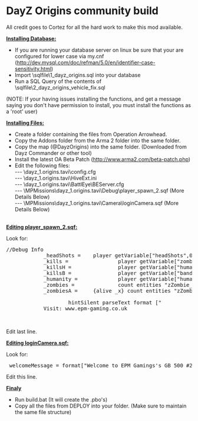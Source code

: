 DayZ Origins community build
============================

All credit goes to Cortez for all the hard work to make this mod available.


<u><b>Installing Database:</b></u>

- If you are running your database server on linux be sure that your are configured for lower case via my.cnf (http://dev.mysql.com/doc/refman/5.0/en/identifier-case-sensitivity.html)
- Import \sqlfile\1_dayz_origins.sql into your database
- Run a SQL Query of the contents of \sqlfile\2_dayz_origins_vehicle_fix.sql

(NOTE:  If your having issues installing the functions, and get a message saying you don't have permission to install, you must install the functions as a 'root' user)


<u><b>Installing Files:</b></u>

- Create a folder containing the files from Operation Arrowhead.
- Copy the Addons folder from the Arma 2 folder into the same folder.
- Copy the map (@DayzOrigins) into the same folder. (Downloaded from Dayz Commander or other tool)
- Install the latest OA Beta Patch (http://www.arma2.com/beta-patch.php)
- Edit the following files:<br>
--- \dayz_1.origins.tavi\config.cfg<br>
--- \dayz_1.origins.tavi\HiveExt.ini<br>
--- \dayz_1.origins.tavi\BattlEye\BEServer.cfg<br>
--- \MPMissions\dayz_1.origins.tavi\Debug\player_spawn_2.sqf (More Details Below)<br>
--- \MPMissions\dayz_1.origins.tavi\Camera\loginCamera.sqf (More Details Below)<br><br>


<u><b>Editing player_spawn_2.sqf:</b></u>

Look for:
<pre>
//Debug Info
            _headShots =    player getVariable["headShots",0];
            _kills =                player getVariable["zombieKills",0];
            _killsH =               player getVariable["humanKills",0];
            _killsB =               player getVariable["banditKills",0];
            _humanity =             player getVariable["humanity",0];
            _zombies =              count entities "zZombie_Base";
            _zombiesA =     {alive _x} count entities "zZombie_Base";

                    hintSilent parseText format ["
            <t size='1.15' font='Bitstream' color='#5882FA'>Visit: www.epm-gaming.co.uk</t><br/><br/>
</pre>
    
Edit last line.

<u><b>Editing loginCamera.sqf:</b></u>

Look for:
<pre>
_welcomeMessage = format["Welcome to EPM Gamings's GB 500 #2 Server %1, Enjoy your stay!",format["%1", name player]];
</pre>

Edit this line.

<b><u>Finaly</u></b>
- Run build.bat (It will create the .pbo's)
- Copy all the files from DEPLOY into your folder. (Make sure to maintain the same file structure)
